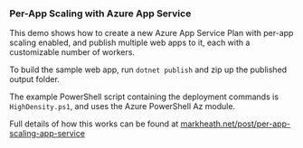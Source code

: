 ### Per-App Scaling with Azure App Service
This demo shows how to create a new Azure App Service Plan with per-app scaling enabled, and publish multiple web apps to it, each with a customizable number of workers.

To build the sample web app, run `dotnet publish` and zip up the published output folder.

The example PowerShell script containing the deployment commands is `HighDensity.ps1`, and uses the Azure PowerShell Az module.

Full details of how this works can be found at [markheath.net/post/per-app-scaling-app-service](https://markheath.net/post/per-app-scaling-app-service)